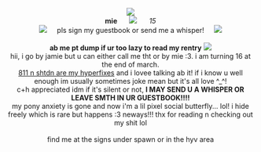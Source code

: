 <p align="center"> 
<img src="https://i.pinimg.com/originals/a9/c3/55/a9c3555adefd4d4b087b69bc831fde7e.gif">
  <br>
  <b>mie</b>⠀⠀ <img src="https://caterpie.crd.co/assets/images/gallery08/7ee498fa.gif?v=f7b7a140"> ⠀⠀<i>15</i>
  <br>
  <img src="https://caterpie.crd.co/assets/images/gallery32/b8cf9404.gif?v=f7b7a140">⠀⠀pls sign my guestbook or send me a whisper!⠀⠀<img src="https://caterpie.crd.co/assets/images/gallery32/f5d5b253.gif?v=f7b7a140"> 
  <br>
  <br>
  <b>ab me pt dump if ur too lazy to read my rentry</b> <img src="https://caterpie.crd.co/assets/images/gallery25/38e83a7a.gif?v=f7b7a140"> 
  <br>
  hii, i go by jamie but u can either call me tht or by mie :3. i am turning 16 at the end of march.
  <br><u>811 n shtdn are my hyperfixes</u> and i lovee talking ab it! if i know u well enough im usually sometimes joke mean but it's all love ^_^! <br> c+h appreciated idm if it's silent or not, <b>I MAY SEND U A WHISPER OR LEAVE SMTH IN UR GUESTBOOK!!!!</b>
  <br> my pony anxiety is gone and now i'm a lil pixel social butterfly... lol! i hide freely which is rare but happens :3 neways!!! thx for reading n checking out my shit lol
  <br> <br>
  find me at the signs under spawn or in the hyv area 
</p>
